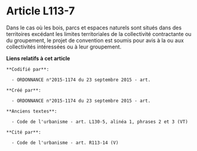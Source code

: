 # Article L113-7

Dans le cas où les bois, parcs et espaces naturels sont situés dans des territoires excédant les limites territoriales de la
collectivité contractante ou du groupement, le projet de convention est soumis pour avis à la ou aux collectivités
intéressées ou à leur groupement.

**Liens relatifs à cet article**

	**Codifié par**:

	  - ORDONNANCE n°2015-1174 du 23 septembre 2015 - art.

	**Créé par**:

	  - ORDONNANCE n°2015-1174 du 23 septembre 2015 - art.

	**Anciens textes**:

	  - Code de l'urbanisme - art. L130-5, alinéa 1, phrases 2 et 3 (VT)

	**Cité par**:

	  - Code de l'urbanisme - art. R113-14 (V)
